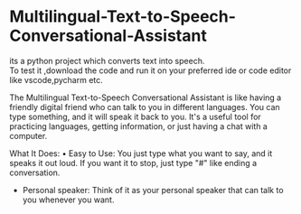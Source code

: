 # Multilingual-Text-to-Speech-Conversational-Assistant
its a python project which converts text into speech.  
To  test it ,download the code and run it on your preferred ide or code editor like vscode,pycharm etc.

The Multilingual Text-to-Speech Conversational Assistant is like having a friendly digital friend who can talk to you in different languages. You can type something, and it will speak it back to you. It's a useful tool for practicing languages, getting information, or just having a chat with a computer.

What It Does:
•	Easy to Use: You just type what you want to say, and it speaks it out loud. If you want it to stop, just type "#" like ending a conversation.
* Personal speaker: Think of it as your personal speaker that can talk to you whenever you want.
 
